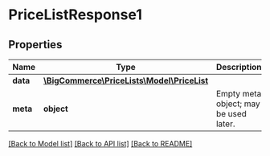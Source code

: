 # PriceListResponse1

## Properties
Name | Type | Description | Notes
------------ | ------------- | ------------- | -------------
**data** | [**\BigCommerce\PriceLists\Model\PriceList**](PriceList.md) |  | [optional] 
**meta** | **object** | Empty meta object; may be used later. | [optional] 

[[Back to Model list]](../../README.md#documentation-for-models) [[Back to API list]](../../README.md#documentation-for-api-endpoints) [[Back to README]](../../README.md)


